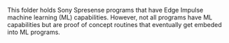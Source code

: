 This folder holds Sony Spresense programs that have Edge Impulse machine learning (ML) capabilities. However, not all programs have ML capabilities but are proof of concept routines that eventually get embeded into ML programs.